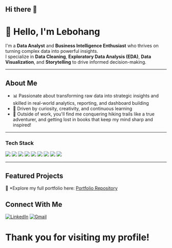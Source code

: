 ## Hi there 👋

# 👋 Hello, I'm Lebohang


I'm a **Data Analyst** and **Business Intelligence Enthusiast** who thrives on turning complex data into powerful insights.  
I specialize in **Data Cleaning**, **Exploratory Data Analysis (EDA)**, **Data Visualization**, and **Storytelling** to drive informed decision-making.

---

## About Me

- 📊 Passionate about transforming raw data into strategic insights and skilled in real-world analytics, reporting, and dashboard building
- 🎯 Driven by curiosity, creativity, and continuous learning
- 🎨 Outside of work, you'll find me conquering hiking trails like a true adventurer, and getting lost in books that keep my mind sharp and inspired! 
---

### Tech Stack
<p align="left">
  <img src="https://img.shields.io/badge/SQL-4479A1?style=for-the-badge&logo=postgresql&logoColor=white"/>
  <img src="https://img.shields.io/badge/Python-FFD43B?style=for-the-badge&logo=python&logoColor=blue"/>
   <img src="https://img.shields.io/badge/Excel-217346?style=for-the-badge&logo=microsoft-excel&logoColor=white"/>
  <img src="https://img.shields.io/badge/Tableau-E97627?style=for-the-badge&logo=tableau&logoColor=white"/>
  <img src="https://img.shields.io/badge/Power%20BI-F2C811?style=for-the-badge&logo=powerbi&logoColor=black"/>
  <img src="https://img.shields.io/badge/R-276DC3?style=for-the-badge&logo=r&logoColor=white"/>
  <img src="https://img.shields.io/badge/HTML5-E34F26?style=for-the-badge&logo=html5&logoColor=white"/>
  <img src="https://img.shields.io/badge/CSS3-1572B6?style=for-the-badge&logo=css3&logoColor=white"/>
  <img src="https://img.shields.io/badge/JavaScript-F7DF1E?style=for-the-badge&logo=javascript&logoColor=black"/>
</p>

---

##  Featured Projects

🔗 *Explore my full portfolio here: [Portfolio Repository](https://github.com/Ratau-Lebohang/yourportfolio) 


##  Connect With Me

[![LinkedIn](https://img.shields.io/badge/-LinkedIn-0077B5?style=flat-square&logo=linkedin&logoColor=white)](https://linkedin.com/in/yourlinkedinprofile)
[![Gmail](https://img.shields.io/badge/-Gmail-D14836?style=flat-square&logo=gmail&logoColor=white)](mailto:youremail@example.com)


#  Thank you for visiting my profile!
